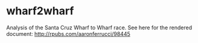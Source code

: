 # wharf2wharf
Analysis of the Santa Cruz Wharf to Wharf race. See here for the rendered document: http://rpubs.com/aaronferrucci/98445
